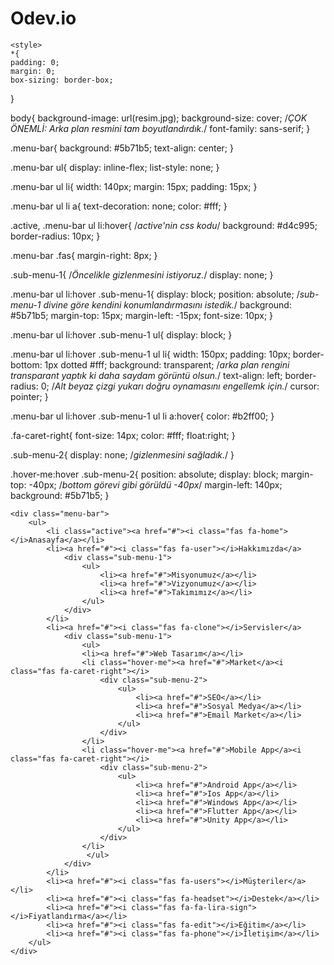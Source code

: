 # Odev.io

<html lang="en">
<head>
    <meta charset="UTF-8">
    <meta http-equiv="X-UA-Compatible" content="IE=edge">
    <meta name="viewport" content="width=device-width, initial-scale=1.0">
    <title>NAVBAR</title>
    <link rel="stylesheet" href="style.css">
    <link rel="stylesheet" href="https://cdnjs.cloudflare.com/ajax/libs/font-awesome/5.13.1/css/all.min.css">
    
    <style>
    *{
    padding: 0;
    margin: 0;
    box-sizing: border-box;
}

body{
    background-image: url(resim.jpg);
    background-size: cover;  /*ÇOK ÖNEMLİ: Arka plan resmini tam boyutlandırdık.*/
    font-family: sans-serif;
}

.menu-bar{
    background: #5b71b5;
    text-align: center;
}

.menu-bar ul{
    display: inline-flex;
    list-style: none;
}

.menu-bar ul li{
    width: 140px;
    margin: 15px;
    padding: 15px;
}

.menu-bar ul li a{
    text-decoration: none;
    color: #fff;
}

.active, .menu-bar ul li:hover{  /*active'nin css kodu*/
    background: #d4c995;
    border-radius: 10px;
}

.menu-bar .fas{
    margin-right: 8px;
}


.sub-menu-1{ /*Öncelikle gizlenmesini istiyoruz.*/
    display: none;
}

.menu-bar ul li:hover .sub-menu-1{
    display: block;
    position: absolute; /*sub-menu-1 divine göre kendini konumlandırmasını istedik.*/
    background: #5b71b5;
    margin-top: 15px;
    margin-left: -15px;
    font-size: 10px;
}

.menu-bar ul li:hover .sub-menu-1 ul{
    display: block;
}

.menu-bar ul li:hover .sub-menu-1 ul li{
    width: 150px;
    padding: 10px;
    border-bottom: 1px dotted #fff;
    background: transparent; /*arka plan rengini transparant yaptık ki daha saydam görüntü olsun.*/
    text-align: left;
    border-radius: 0; /*Alt beyaz çizgi yukarı doğru oynamasını engellemk için.*/
    cursor: pointer;
}

.menu-bar ul li:hover .sub-menu-1 ul li a:hover{
    color: #b2ff00;
}

.fa-caret-right{
    font-size: 14px;
    color: #fff;
    float:right;
}

.sub-menu-2{
    display: none; /*gizlenmesini sağladık.*/
}


.hover-me:hover .sub-menu-2{
    position: absolute;
    display: block;
    margin-top: -40px; /*bottom görevi gibi görüldü -40px*/
    margin-left: 140px;
    background: #5b71b5;
}
    </style>
</head>
<body>

    <div class="menu-bar">
        <ul>
            <li class="active"><a href="#"><i class="fas fa-home"></i>Anasayfa</a></li>
            <li><a href="#"><i class="fas fa-user"></i>Hakkımızda</a>
                <div class="sub-menu-1">
                    <ul>
                        <li><a href="#">Misyonumuz</a></li>
                        <li><a href="#">Vizyonumuz</a></li>
                        <li><a href="#">Takımımız</a></li>
                    </ul>
                </div>
            </li>
            <li><a href="#"><i class="fas fa-clone"></i>Servisler</a>
                <div class="sub-menu-1">
                    <ul>
                    <li><a href="#">Web Tasarım</a></li>
                    <li class="hover-me"><a href="#">Market</a><i class="fas fa-caret-right"></i>
                        <div class="sub-menu-2">
                            <ul>
                                <li><a href="#">SEO</a></li>
                                <li><a href="#">Sosyal Medya</a></li>
                                <li><a href="#">Email Market</a></li>
                            </ul>
                        </div>
                    </li>
                    <li class="hover-me"><a href="#">Mobile App</a><i class="fas fa-caret-right"></i>
                        <div class="sub-menu-2">
                            <ul>
                                <li><a href="#">Android App</a></li>
                                <li><a href="#">Ios App</a></li>
                                <li><a href="#">Windows App</a></li>
                                <li><a href="#">Flutter App</a></li>
                                <li><a href="#">Unity App</a></li>
                            </ul>
                        </div>
                    </li>
                     </ul>
                </div>
            </li>
            <li><a href="#"><i class="fas fa-users"></i>Müşteriler</a></li>
            <li><a href="#"><i class="fas fa-headset"></i>Destek</a></li>
            <li><a href="#"><i class="fas fa-fa-lira-sign"></i>Fiyatlandırma</a></li>
            <li><a href="#"><i class="fas fa-edit"></i>Eğitim</a></li>
            <li><a href="#"><i class="fas fa-phone"></i>İletişim</a></li>
        </ul>
    </div>
    
</body>
</html>
 
